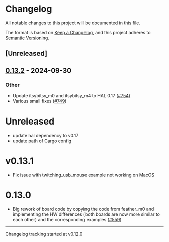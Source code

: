 # Changelog

All notable changes to this project will be documented in this file.

The format is based on [Keep a Changelog](https://keepachangelog.com/en/1.0.0/),
and this project adheres to [Semantic Versioning](https://semver.org/spec/v2.0.0.html).

## [Unreleased]

## [0.13.2](https://github.com/jbeaurivage/atsamd-release-test/compare/itsybitsy_m0-0.13.1...itsybitsy_m0-0.13.2) - 2024-09-30

### Other

- Update itsybitsy_m0 and itsybitsy_m4 to HAL 0.17 ([#754](https://github.com/jbeaurivage/atsamd-release-test/pull/754))
- Various small fixes ([#749](https://github.com/jbeaurivage/atsamd-release-test/pull/749))
# Unreleased

- update hal dependency to v0.17
- update path of Cargo config

# v0.13.1
- Fix issue with twitching_usb_mouse example not working on MacOS

# 0.13.0

- Big rework of board code by copying the code from feather_m0 and implementing the HW differences (both boards are now more similar to each other) and the corresponding examples ([#559](https://github.com/atsamd-rs/atsamd/pull/559))

---

Changelog tracking started at v0.12.0
